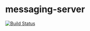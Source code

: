 # messaging-server

[![Build Status](https://travis-ci.com/geomin76/messaging-server.svg?branch=master)](https://travis-ci.com/geomin76/messaging-server)